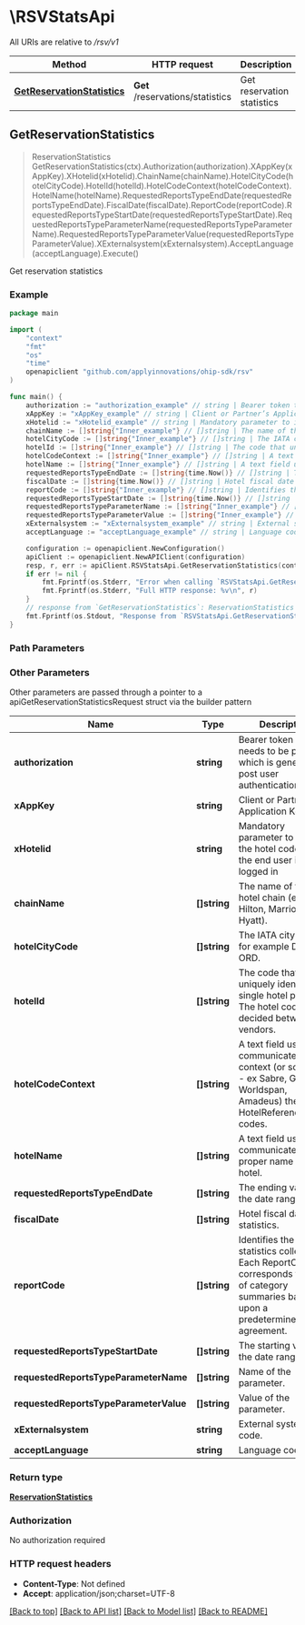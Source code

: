 # \RSVStatsApi

All URIs are relative to */rsv/v1*

Method | HTTP request | Description
------------- | ------------- | -------------
[**GetReservationStatistics**](RSVStatsApi.md#GetReservationStatistics) | **Get** /reservations/statistics | Get reservation statistics



## GetReservationStatistics

> ReservationStatistics GetReservationStatistics(ctx).Authorization(authorization).XAppKey(xAppKey).XHotelid(xHotelid).ChainName(chainName).HotelCityCode(hotelCityCode).HotelId(hotelId).HotelCodeContext(hotelCodeContext).HotelName(hotelName).RequestedReportsTypeEndDate(requestedReportsTypeEndDate).FiscalDate(fiscalDate).ReportCode(reportCode).RequestedReportsTypeStartDate(requestedReportsTypeStartDate).RequestedReportsTypeParameterName(requestedReportsTypeParameterName).RequestedReportsTypeParameterValue(requestedReportsTypeParameterValue).XExternalsystem(xExternalsystem).AcceptLanguage(acceptLanguage).Execute()

Get reservation statistics



### Example

```go
package main

import (
    "context"
    "fmt"
    "os"
    "time"
    openapiclient "github.com/applyinnovations/ohip-sdk/rsv"
)

func main() {
    authorization := "authorization_example" // string | Bearer token that needs to be passed which is generated post user authentication
    xAppKey := "xAppKey_example" // string | Client or Partner’s Application Key
    xHotelid := "xHotelid_example" // string | Mandatory parameter to identify the hotel code where the end user is logged in
    chainName := []string{"Inner_example"} // []string | The name of the hotel chain (e.g., Hilton, Marriott, Hyatt). (optional)
    hotelCityCode := []string{"Inner_example"} // []string | The IATA city code; for example DCA, ORD. (optional)
    hotelId := []string{"Inner_example"} // []string | The code that uniquely identifies a single hotel property. The hotel code is decided between vendors. (optional)
    hotelCodeContext := []string{"Inner_example"} // []string | A text field used to communicate the context (or source of - ex Sabre, Galileo, Worldspan, Amadeus) the HotelReferenceGroup codes. (optional)
    hotelName := []string{"Inner_example"} // []string | A text field used to communicate the proper name of the hotel. (optional)
    requestedReportsTypeEndDate := []string{time.Now()} // []string | The ending value of the date range. (optional)
    fiscalDate := []string{time.Now()} // []string | Hotel fiscal date for statistics. (optional)
    reportCode := []string{"Inner_example"} // []string | Identifies the type of statistics collected. Each ReportCode corresponds to a set of category summaries based upon a predetermined agreement. (optional)
    requestedReportsTypeStartDate := []string{time.Now()} // []string | The starting value of the date range. (optional)
    requestedReportsTypeParameterName := []string{"Inner_example"} // []string | Name of the parameter. (optional)
    requestedReportsTypeParameterValue := []string{"Inner_example"} // []string | Value of the parameter. (optional)
    xExternalsystem := "xExternalsystem_example" // string | External system code. (optional)
    acceptLanguage := "acceptLanguage_example" // string | Language code (optional)

    configuration := openapiclient.NewConfiguration()
    apiClient := openapiclient.NewAPIClient(configuration)
    resp, r, err := apiClient.RSVStatsApi.GetReservationStatistics(context.Background()).Authorization(authorization).XAppKey(xAppKey).XHotelid(xHotelid).ChainName(chainName).HotelCityCode(hotelCityCode).HotelId(hotelId).HotelCodeContext(hotelCodeContext).HotelName(hotelName).RequestedReportsTypeEndDate(requestedReportsTypeEndDate).FiscalDate(fiscalDate).ReportCode(reportCode).RequestedReportsTypeStartDate(requestedReportsTypeStartDate).RequestedReportsTypeParameterName(requestedReportsTypeParameterName).RequestedReportsTypeParameterValue(requestedReportsTypeParameterValue).XExternalsystem(xExternalsystem).AcceptLanguage(acceptLanguage).Execute()
    if err != nil {
        fmt.Fprintf(os.Stderr, "Error when calling `RSVStatsApi.GetReservationStatistics``: %v\n", err)
        fmt.Fprintf(os.Stderr, "Full HTTP response: %v\n", r)
    }
    // response from `GetReservationStatistics`: ReservationStatistics
    fmt.Fprintf(os.Stdout, "Response from `RSVStatsApi.GetReservationStatistics`: %v\n", resp)
}
```

### Path Parameters



### Other Parameters

Other parameters are passed through a pointer to a apiGetReservationStatisticsRequest struct via the builder pattern


Name | Type | Description  | Notes
------------- | ------------- | ------------- | -------------
 **authorization** | **string** | Bearer token that needs to be passed which is generated post user authentication | 
 **xAppKey** | **string** | Client or Partner’s Application Key | 
 **xHotelid** | **string** | Mandatory parameter to identify the hotel code where the end user is logged in | 
 **chainName** | **[]string** | The name of the hotel chain (e.g., Hilton, Marriott, Hyatt). | 
 **hotelCityCode** | **[]string** | The IATA city code; for example DCA, ORD. | 
 **hotelId** | **[]string** | The code that uniquely identifies a single hotel property. The hotel code is decided between vendors. | 
 **hotelCodeContext** | **[]string** | A text field used to communicate the context (or source of - ex Sabre, Galileo, Worldspan, Amadeus) the HotelReferenceGroup codes. | 
 **hotelName** | **[]string** | A text field used to communicate the proper name of the hotel. | 
 **requestedReportsTypeEndDate** | **[]string** | The ending value of the date range. | 
 **fiscalDate** | **[]string** | Hotel fiscal date for statistics. | 
 **reportCode** | **[]string** | Identifies the type of statistics collected. Each ReportCode corresponds to a set of category summaries based upon a predetermined agreement. | 
 **requestedReportsTypeStartDate** | **[]string** | The starting value of the date range. | 
 **requestedReportsTypeParameterName** | **[]string** | Name of the parameter. | 
 **requestedReportsTypeParameterValue** | **[]string** | Value of the parameter. | 
 **xExternalsystem** | **string** | External system code. | 
 **acceptLanguage** | **string** | Language code | 

### Return type

[**ReservationStatistics**](ReservationStatistics.md)

### Authorization

No authorization required

### HTTP request headers

- **Content-Type**: Not defined
- **Accept**: application/json;charset=UTF-8

[[Back to top]](#) [[Back to API list]](../README.md#documentation-for-api-endpoints)
[[Back to Model list]](../README.md#documentation-for-models)
[[Back to README]](../README.md)

